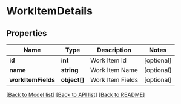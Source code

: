 # WorkItemDetails

## Properties
Name | Type | Description | Notes
------------ | ------------- | ------------- | -------------
**id** | **int** | Work Item Id | [optional] 
**name** | **string** | Work Item Name | [optional] 
**workItemFields** | **object[]** | Work Item Fields | [optional] 

[[Back to Model list]](../README.md#documentation-for-models) [[Back to API list]](../README.md#documentation-for-api-endpoints) [[Back to README]](../README.md)


